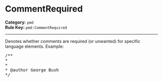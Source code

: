 
# CommentRequired
**Category:** `pmd`<br/>
**Rule Key:** `pmd:CommentRequired`<br/>


-----

Denotes whether comments are required (or unwanted) for specific language elements. Example:
<pre>
/**
* 
*
* @author George Bush
*/
</pre>

